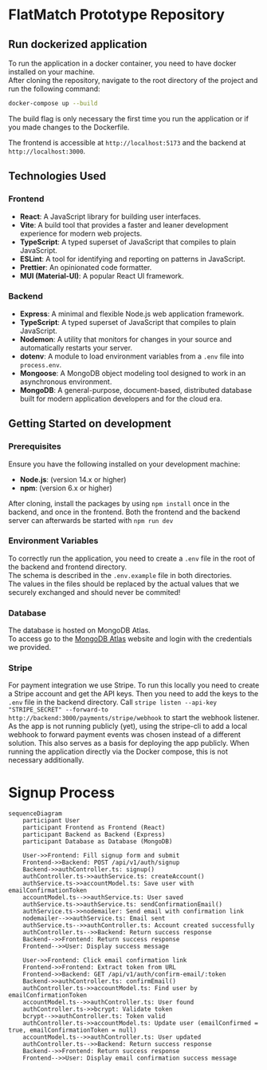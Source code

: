 # FlatMatch Prototype Repository

## Run dockerized application

To run the application in a docker container, you need to have docker installed on your machine.  
After cloning the repository, navigate to the root directory of the project and run the following command:

```bash
docker-compose up --build
```
The build flag is only necessary the first time you run the application or if you made changes to the Dockerfile.

The frontend is accessible at `http://localhost:5173` and the backend at `http://localhost:3000`.


## Technologies Used

### Frontend

- **React**: A JavaScript library for building user interfaces.
- **Vite**: A build tool that provides a faster and leaner development experience for modern web projects.
- **TypeScript**: A typed superset of JavaScript that compiles to plain JavaScript.
- **ESLint**: A tool for identifying and reporting on patterns in JavaScript.
- **Prettier**: An opinionated code formatter.
- **MUI (Material-UI)**: A popular React UI framework.

### Backend

- **Express**: A minimal and flexible Node.js web application framework.
- **TypeScript**: A typed superset of JavaScript that compiles to plain JavaScript.
- **Nodemon**: A utility that monitors for changes in your source and automatically restarts your server.
- **dotenv**: A module to load environment variables from a `.env` file into `process.env`.
- **Mongoose**: A MongoDB object modeling tool designed to work in an asynchronous environment.
- **MongoDB**: A general-purpose, document-based, distributed database built for modern application developers and for the cloud era. 

## Getting Started on development

### Prerequisites

Ensure you have the following installed on your development machine:

- **Node.js**: (version 14.x or higher)
- **npm**: (version 6.x or higher)

After cloning, install the packages by using `npm install` once in the backend, and once in the frontend.
Both the frontend and the backend server can afterwards be started with `npm run dev`

### Environment Variables
To correctly run the application, you need to create a `.env` file in the root of the backend and frontend directory.  
The schema is described in the `.env.example` file in both directories.  
The values in the files should be replaced by the actual values that we securely exchanged and should never be commited! 

### Database

The database is hosted on MongoDB Atlas.  
To access go to the [MongoDB Atlas](https://www.mongodb.com/cloud/atlas) website and login with the credentials we provided.

### Stripe

For payment integration we use Stripe. To run this locally you need to create a Stripe account and get the API keys.
Then you need to add the keys to the `.env` file in the backend directory.
Call `stripe listen --api-key "STRIPE_SECRET" --forward-to http://backend:3000/payments/stripe/webhook` to start the webhook listener.
As the app is not running publicly (yet), using the stripe-cli to add a local webhook to forward payment events was chosen instead of a different solution.
This also serves as a basis for deploying the app publicly.
When running the application directly via the Docker compose, this is not necessary additionally.


# Signup Process
```mermaid
sequenceDiagram
    participant User
    participant Frontend as Frontend (React)
    participant Backend as Backend (Express)
    participant Database as Database (MongoDB)

    User->>Frontend: Fill signup form and submit
    Frontend->>Backend: POST /api/v1/auth/signup
    Backend->>authController.ts: signup()
    authController.ts->>authService.ts: createAccount()
    authService.ts->>accountModel.ts: Save user with emailConfirmationToken
    accountModel.ts-->>authService.ts: User saved
    authService.ts->>authService.ts: sendConfirmationEmail()
    authService.ts->>nodemailer: Send email with confirmation link
    nodemailer-->>authService.ts: Email sent
    authService.ts-->>authController.ts: Account created successfully
    authController.ts-->>Backend: Return success response
    Backend-->>Frontend: Return success response
    Frontend-->>User: Display success message

    User->>Frontend: Click email confirmation link
    Frontend->>Frontend: Extract token from URL
    Frontend->>Backend: GET /api/v1/auth/confirm-email/:token
    Backend->>authController.ts: confirmEmail()
    authController.ts->>accountModel.ts: Find user by emailConfirmationToken
    accountModel.ts-->>authController.ts: User found
    authController.ts->>bcrypt: Validate token
    bcrypt-->>authController.ts: Token valid
    authController.ts->>accountModel.ts: Update user (emailConfirmed = true, emailConfirmationToken = null)
    accountModel.ts-->>authController.ts: User updated
    authController.ts-->>Backend: Return success response
    Backend-->>Frontend: Return success response
    Frontend-->>User: Display email confirmation success message
```